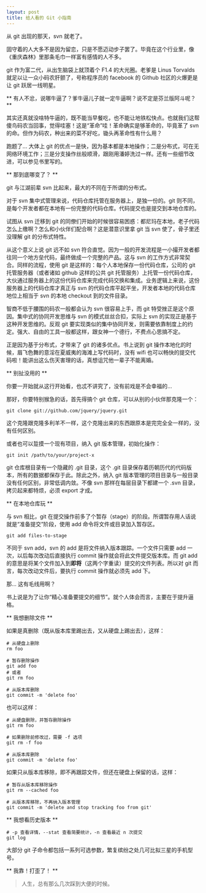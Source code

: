 ```yaml
---
layout: post
title: 给人看的 Git 小指南
---
```


从 git 出现的那天，svn 就老了。

固守着的人大多不是因为留恋，只是不愿迈动步子罢了。毕竟在这个行业里，像《重庆森林》里那条毛巾一样富有感情的人不多。

git 作为富二代，从出生脑袋上就顶着个 F1.4 的大光圈。老爹是 Linus Torvalds 就足以让一众小码农肝颤了，号称程序员的 facebook 的 Github 社区的火爆更是让 git 跃居一线明星。

** 有人不忿，说哪牛逼了？爹牛逼儿子就一定牛逼啊？说不定是芬兰版阿斗呢？ **

其实还真就没啥特牛逼的，既不能当早餐吃，也不能让地铁松快点。也就我们这帮傻鸟码农当回事，觉得哇塞！这是“革命”哇！革命确实是够革命的，毕竟革了 svn 的命。但作为码农，种出来的菜不好吃，锄头再革命性有什么用？

跑题了… 大体上 git 的优点一是快，因为基本都是本地操作；二是分布式，可在无网络环境工作；三是分支操作丝般顺滑，跟刚用潘婷洗过一样。还有一些细节改进，可以参见书里写的。

** 那到底哪变了？ **

git 与江湖前辈 svn 比起来，最大的不同在于所谓的分布式。

对于 svn 集中式管理来说，代码仓库托管在服务器上，是独一份的。git 则不同，是每个开发者都在本地有一份完整的代码仓库。代码提交也是提交到本地仓库的。

试图从 svn 迁移到 git 的同僚们开始的时候很容易困惑：都尼玛在本地，老子代码怎么上缴啊？怎么和小伙伴们配合啊？这是潜意识里拿 git 当 svn 使了，骨子里还没理解 git 的分布式特性。

从这个意义上说 git 远不如 svn 符合直觉。因为一般的开发流程是一小撮开发者都往同一个地方垒代码，最终做成一个完整的产品。这与 svn 的工作方式非常契合。同样的流程，使用 git 是这样的：每个人本地保存一份代码仓库，公司的 git 托管服务器（或者诸如 github 这样的公共 git 托管服务）上托管一份代码仓库，大伙通过服务器上的这份代码仓库来完成代码交换和集成。业务逻辑上来说，这份服务器上的代码仓库才真正与 svn 的代码仓库平起平坐，开发者本地的代码仓库地位上相当于 svn 的本地 checkout 到的文件目录。

智商不低于腰围的码农一般都会认为 svn 很容易上手，而 git 特受挫正是这个原因。集中式的协同开发思维与 svn 的模式丝丝合扣，实际上 svn 的实现正是基于这种开发思维的。反观 git 要实现类似的集中协同开发，则需要依靠制度上的约定。强大、自由的工具一般都这样，跟女神一个德行，不费点心思搞不定。

正是因为基于分布式，才带来了 git 的诸多优点。书上说到 git 操作本地化的时候，眉飞色舞的意淫在夏威夷的海滩上写代码时，没有 wifi 也可以畅快的提交代码啦！能讲出这么伤天害理的话，真想诅咒他一辈子不能离婚。

** 别扯没用的 **

你要一开始就从这行开始看，也忒不讲究了，没有前戏是不会幸福的…

那好，你要特别猴急的话，首先得搞个 git 仓库，可以从别的小伙伴那克隆一个：

	git clone git://github.com/jquery/jquery.git

这个克隆跟克隆多利羊不一样，这个克隆出来的东西跟原本是完完全全一样的，没有任何区别。

或者也可以踅摸一个现有项目，纳入 git 版本管理，初始化操作：

	git init /path/to/your/project-x

git 仓库根目录有一个隐藏的 .git 目录，这个 .git 目录保存着历朝历代的代码版本，所有的数据都保存于此。除此之外，纳入 git 版本管理的项目目录与一般目录没有任何区别，非常低调内敛。不像 svn 那样在每层目录下都建一个 .svn 目录，拷贝起来都特烦，必须 export 才成。

** 在本地仓库玩 **

与 svn 相比，git 在提交操作前多了个暂存（stage）的阶段。所谓暂存用人话说就是“准备提交”阶段，使用 add 命令将文件或目录加入暂存区。

	git add files-to-stage

不同于 svn add，svn 的 add 是将文件纳入版本跟踪。一个文件只需要 add 一次，以后每次改动后直接执行 commit 操作就会将此文件提交版本库。而 git add 的意思是将某个文件加入到**即将**（这两个字重读）提交的文件列表。所以对 git 而言，每次改动文件后，要执行 commit 操作就必须先 add 下。

那… 这有毛线用啊？

书上说是为了让你“精心准备要提交的细节”。就个人体会而言，主要在于提升逼格。

** 我想删除文件 **

如果是真删除（既从版本库里踢出去，又从硬盘上踢出去），这样：
	
	# 从硬盘上删除
	rm foo
	
	# 暂存删除操作
	git add foo
	# 或者
	git rm foo
	
	# 从版本库删除
	git commit -m 'delete foo'

也可以这样：

	# 从硬盘删除，并暂存删除操作
	git rm foo

	# 如果删除前修改过，需要 -f 选项
	git rm -f foo
		
	# 从版本库删除
	git commit -m 'delete foo'

如果只从版本库移除，即不再跟踪文件，但还在硬盘上保留的话，这样：

	# 暂存从版本库移除操作
	git rm --cached foo
	
	# 从版本库移除，不再纳入版本管理
	git commit -m 'delete and stop tracking foo from git'

** 我想看历史版本 **

	# -p 查看详情，--stat 查看简要统计，-n 查看最近 n 次提交
	git log
	
大部分 git 子命令都包括一系列可选参数，繁复缤纷之处几可比拟三星的手机型号。

** 我靠！打歪了！ **

> 人生，总有那么几次踩到大便的时候。  
